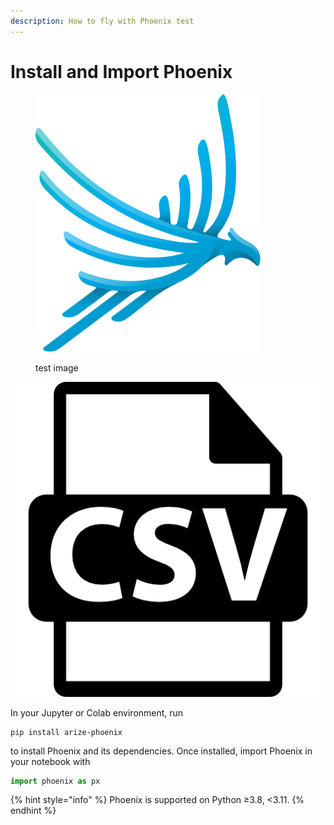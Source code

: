 ```yaml
---
description: How to fly with Phoenix test
---
```


# Install and Import Phoenix

<figure><img src="../.gitbook/assets/phoenix-logo-light-no-text.svg" alt=""><figcaption><p>test image</p></figcaption></figure>

![](../.gitbook/assets/csv-file-format-extension.png)

In your Jupyter or Colab environment, run

```
pip install arize-phoenix
```

to install Phoenix and its dependencies. Once installed, import Phoenix in your notebook with

```python
import phoenix as px
```

{% hint style="info" %}
Phoenix is supported on Python ≥3.8, <3.11.
{% endhint %}
